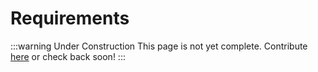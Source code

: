 # Requirements

:::warning Under Construction
This page is not yet complete. Contribute [here](https://github.com/creacher4/assetto-corsa-arc) or check back soon!
:::
